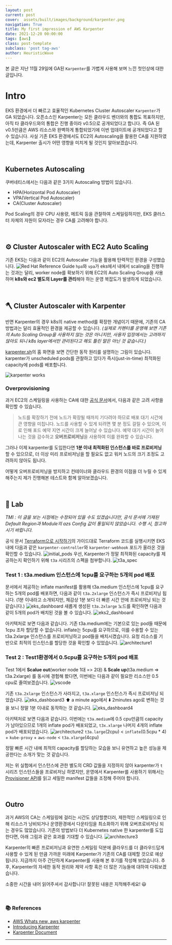 ```yaml
---
layout: post
current: post
cover:  assets/built/images/background/karpenter.png
navigation: True
title: My first impression of AWS Karpenter
date: 2021-12-20 00:00:00
tags: [aws]
class: post-template
subclass: 'post tag-aws'
author: HeuristicWave
---
```

본 글은 지난 11월 29일에 GA된 `Karpenter`를 가볍게 사용해 보며 느낀 첫인상에 대한 글입니다.

# Intro

EKS 환경에서 더 빠르고 효율적인 Kubernetes Cluster Autoscaler `Karpenter`가 GA 되었습니다.
오픈소스인 Karpenter는 모든 클라우드 벤더와의 통합도 목표하지만, 아직 타 클라우드와의 통합은 진행 중이라 v0.5으로 공개되었다고 합니다.
즉 GA 된 v0.5만큼은 AWS 리소스와 완벽하게 통합되었기에 이번 업데이트에 공개되었다고 할 수 있습니다.
사실 기존 EKS 환경에서도 EC2의 Autoscaling을 활용한 CA를 지원하였는데, Karpenter 출시가 어떤 영향을 미치게 될 것인지 알아보겠습니다.

<br>

## Kubernetes Autoscaling

쿠버네티스에서는 다음과 같은 3가지 Autoscaling 방법이 있습니다.

- HPA(Horizontal Pod Autoscaler)
- VPA(Vertical Pod Autoscaler)
- CA(Cluster Autoscaler)

Pod Scaling의 경우 CPU 사용량, 메트릭 등을 관찰하여 스케일링하지만, EKS 클러스터 자체의 자원이 모자라는 경우 CA를 고려해야 합니다.

<br>

## ⚙️ Cluster Autoscaler with EC2 Auto Scaling

기존 EKS는 다음과 같이 EC2의 Autoscaler 기능을 활용해 탄력적인 환경을 구성했습니다.
![Red Hat Reference Guide](../../assets/built/images/post/karpenter/ec2_asg.png)
`hpa`와 `vpa`가 eks에서 내에서 scaling을 진행하는 것과는 달리,
worker node를 확보하기 위해 EC2의 Auto Scaling Group을 사용하며 **k8s와 ec2 별도의 Layer를 관리**해야 하는 운영 복잡도가 발생하게 되었습니다.

<br>

## 🪓 Cluster Autoscaler with Karpenter

반면 Karpenter의 경우 k8s의 native method를 확장한 개념이기 때문에, 기존의 CA 방법과는 달리 효율적인 환경을 제공할 수 있습니다.
*(실제로 카펜터를 운영해 보면 기존의 Auto Scaling Group을 사용하지 않는 것은 아니지만,
사용자 입장에서는 고려하지 않아도 되니 k8s layer에서만 관리된다고 해도 틀린 말은 아닌 것 같습니다.)*

[karpenter.sh](https://karpenter.sh/ )의 홈 화면을 보면 간단한 동작 원리를 설명하는 그림이 있습니다.
karpenter가 unscheduled pods를 관찰하고 있다가 즉시(just-in-time) 최적화된 capacity에 pods를 배포합니다.

![karpenter works](../../assets/built/images/post/karpenter/karpenter.png)

### Overprovisioning

과거 EC2의 스케일링을 사용하는 CA에 대한 [공식 문서](https://docs.aws.amazon.com/ko_kr/eks/latest/userguide/cluster-autoscaler.html )에서, 다음과 같은 고려 사항을 확인할 수 있습니다.

> 노드를 확장하기 전에 노드가 확장될 때까지 기다려야 하므로 배포 대기 시간에 큰 영향을 미칩니다.
> 노드를 사용할 수 있게 되려면 몇 분 정도 걸릴 수 있으며, 이로 인해 포드 예약 지연 시간이 크게 늘어날 수 있습니다.
> 예약 대기 시간이 늘어나는 것을 감수하고 **오버프로비저닝**을 사용하여 이를 완화할 수 있습니다.

그러나 이제 karpenter를 도입한다면 **1분 이내 최적화된 인스턴스를 바로 프로비저닝** 할 수 있으므로,
더 이상 미리 프로비저닝을 할 필요도 없고 워커 노드의 크기 조정도 고려하지 않아도 됩니다.

어떻게 오버프로비저닝을 방지하고 컨테이너와 클라우드 환경의 이점을 더 누릴 수 있게 해주는지 제가 진행해본 테스트와 함께 알아보겠습니다.

<br>

## 👀 Lab

*TMI : 이 글을 보는 시점에는 수정되어 있을 수도 있겠습니다만,
공식 문서에 기재된 Default Region과 Module의 azs Config 값이 통일되지 않았습니다. 수행 시, 참고하시기 바랍니다.*

공식 문서 [Terraform으로 시작하기](https://karpenter.sh/docs/getting-started-with-terraform/ )의 가이드대로
Terraform 코드를 실행시키면 EKS 내에 다음과 같은 `karpenter-controller`와 `karpenter-webhook` 포드가 올라온 것을 확인할 수 있습니다.
![initial_pods](../../assets/built/images/post/karpenter/initial_pods.png)
우선, Karpenter가 정말 최적화된 capacity를 제공하는지 확인하기 위해 `t3a` 시리즈의 스펙을 첨부합니다.
![t3a_spec](../../assets/built/images/post/karpenter/t3a.png)

### Test 1 : t3a.medium 인스턴스에 1cpu를 요구하는 5개의 pod 배포

문서에서 제공하는 inflate manifest를 활용해 t3a.medium 인스턴스에 1cpu를 요구하는 5개의 pod를 배포하면,
다음과 같이 `t3a.2xlarge` 인스턴스가 즉시 프로비저닝 됩니다.
(1분 이내라고 소개되지만, 체감상 1분 보다 더 빠른 시간 안에 프로비저닝 되는 것 같습니다.)
![eks_dashboard](../../assets/built/images/post/karpenter/eks1.png)
새롭게 생성된 `t3a.2xlarge` 노드를 확인하면 다음과 같이 5개의 pod가 배치된 것을 볼 수 있습니다.
![eks2_dashboard](../../assets/built/images/post/karpenter/eks2.png)

아키텍처로 보면 다음과 같습니다. 기존 t3a.medium에는 기본으로 있는 pod들 때문에 1cpu 조차 할당할 수 없습니다.
inflate는 5cpu를 요구하므로, 이를 수용할 수 있는 t3a.2xlarge 인스턴스를 프로비저닝하고 pod들을 배치시켰습니다.
요청 리소스를 기반으로 최적의 인스턴스를 할당한 것을 확인할 수 있었습니다.
![architecture1](../../assets/built/images/post/karpenter/archi1.png)

### Test 2 : Test1환경에서 0.5cpu를 요구하는 5개의 pod 배포
Test 1에서 **Scalue out**(worker node 1대 => 2대) & **Scale up**(t3a.medium => t3a.2xlarge)
를 동시에 경험해 봤다면, 이번에는 다음과 같이 필요한 리소스만 0.5 cpu로 줄여보겠습니다.
![vscode](../../assets/built/images/post/karpenter/vscode.png)

기존 `t3a.2xlarge` 인스턴스가 사라지고, `t3a.xlarge` 인스턴스가 즉시 프로비저닝 되었습니다.
![eks_dashboard3](../../assets/built/images/post/karpenter/eks3.png)
⬆️ a minute ago에서 ⬇️ 2minutes ago로 변하는 것을 보니 정말 1분 이내로 동작하는 것 같습니다.
![eks_dashboard4](../../assets/built/images/post/karpenter/eks4.png)

아키텍처로 보면 다음과 같습니다.
이번에는 `t3a.medium`에 0.5 cpu만큼의 capacity가 남아있으므로 1개의 inflate pod가 배포되었고,
`t3x.xlarge` 나머지 4개의 inflate pod가 배포되었습니다.
![architecture2](../../assets/built/images/post/karpenter/archi2.png)
`t3a.large`(2cpu) < `inflate`(0.5cpu * 4) + `kube-proxy` + `aws-node` < `t3a.xlarge`(4cpu)

정말 빠른 시간 내에 최적의 capacity를 할당하는 모습을 보니 유연하고 높은 성능을 제공한다는 소개가 맞는 것 같습니다.

저는 위 실험에서 인스턴스에 관한 별도의 CRD 값들을 지정하지 않아 karpenter가 `t`시리즈 인스턴스들을 프로비저닝 하였지만,
운영에서 Karpenter를 사용하기 위해서는 [Provisioner API](https://karpenter.sh/docs/provisioner/ )를 읽고 세밀한 manifest 값들을 조정해 주어야 합니다.

<br>

## Outro
과거 AWS의 CA는 스케일링에 걸리는 시간도 상당할뿐더러,
제한적인 스케일링으로 인해 리소스가 낭비되거나 운영환경에서 다운타임을 최소화하기 위해 오버프로비저닝 되는 경우도 많았습니다.
기존의 방법보다 더 Kubernetes native 한 karpenter를 도입한다면, 아래 그림과 같은 효과를 기대할 수 있습니다.
![architecture3](../../assets/built/images/post/karpenter/archi3.png)

Karpenter의 빠른 프로비저닝과 유연한 스케일링 덕분에 클라우드를 더 클라우드답게 사용할 수 있게 된 만큼
가까운 미래에 Karpenter가 기존의 CA를 대체할 것으로 예상됩니다.
지금까지 아주 간단하게 Karpenter를 사용해 본 후기를 작성해 보았습니다.
추후, Karpenter의 자세한 동작 원리와 제약 사항 혹은 더 많은 기능들에 대하여 다뤄보겠습니다.

소중한 시간을 내어 읽어주셔서 감사합니다! 잘못된 내용은 지적해주세요! 😃

<br>

### 📚 References

- [AWS Whats new, aws karpenter](https://aws.amazon.com/ko/about-aws/whats-new/2021/11/aws-karpenter-v0-5/)
- [Introducing Karpenter](https://aws.amazon.com/ko/blogs/aws/introducing-karpenter-an-open-source-high-performance-kubernetes-cluster-autoscaler/)
- [Karpenter Document](https://karpenter.sh/)

---

<br>